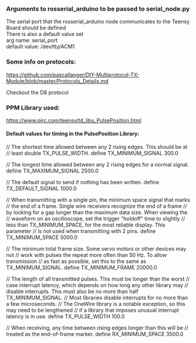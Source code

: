 ### Arguments to rosserial_arduino to be passed to serial_node.py
The serial port that the rosserial_arduino node communicates to the Teensy Board should be defined <br/>
There is also a default value set <br/>
arg name: serial_port <br/>
default value: /dev/tty/ACM1 <br/>

### Some info on protocols: <br/>
https://github.com/pascallanger/DIY-Multiprotocol-TX-Module/blob/master/Protocols_Details.md <br/>

Checkout the D8 protocol <br/>

### PPM Library used: <br/>
https://www.pjrc.com/teensy/td_libs_PulsePosition.html <br/>

#### Default values for timing in the PulsePosition Library: <br/>
// The shortest time allowed between any 2 rising edges. This should be at
// least double TX_PULSE_WIDTH.
define TX_MINIMUM_SIGNAL 300.0

// The longest time allowed between any 2 rising edges for a normal signal.
define TX_MAXIMUM_SIGNAL 2500.0

// The default signal to send if nothing has been written.
define TX_DEFAULT_SIGNAL 1000.0

// When transmitting with a single pin, the minimum space signal that marks
// the end of a frame. Single wire receivers recognize the end of a frame
// by looking for a gap longer than the maximum data size. When viewing the
// waveform on an oscilloscope, set the trigger "holdoff" time to slightly
// less than TX_MINIMUM_SPACE, for the most reliable display. This parameter
// is not used when transmitting with 2 pins.
define TX_MINIMUM_SPACE 5000.0

// The minimum total frame size. Some servo motors or other devices may not
// work with pulses the repeat more often than 50 Hz. To allow transmission
// as fast as possible, set this to the same as TX_MINIMUM_SIGNAL.
define TX_MINIMUM_FRAME 20000.0

// The length of all transmitted pulses. This must be longer than the worst
// case interrupt latency, which depends on how long any other library may
// disable interrupts. This must also be no more than half TX_MINIMUM_SIGNAL.
// Most libraries disable interrupts for no more than a few microseconds.
// The OneWire library is a notable exception, so this may need to be lengthened
// if a library that imposes unusual interrupt latency is in use.
define TX_PULSE_WIDTH 100.0

// When receiving, any time between rising edges longer than this will be
// treated as the end-of-frame marker.
define RX_MINIMUM_SPACE 3500.0
